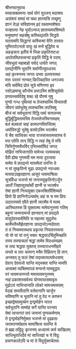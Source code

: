 श्रीभगवानुवाच  
मय्यासक्तमनाः पार्थ योगं युञ्जन् मदाश्रयः  
असंशयं समग्रं मां यथा ज्ञास्यसि तच्छृणु  
ज्ञानं तेऽहं सविज्ञानम् इदं वक्ष्याम्यशेषतः  
यज्ज्ञात्वा नेह भूयोऽन्यज् ज्ञातव्यमवशिष्यते  
मनुष्याणां सहस्रेषु कश्चिद्यतति सिद्धये  
यततामपि सिद्धानां कश्चिन्मां वेत्ति तत्त्वतः  
भूमिरापोऽनलो वायुः खं मनो बुद्धिरेव च  
अहङ्कार इतीयं मे भिन्ना प्रकृतिरष्टधा  
अपरेयमितस्त्वन्यां प्रकृतिं विद्धि मे पराम्  
जीवभूतां महाबाहो ययेदं धार्यते जगत्  
एतद्योनीनि भूतानि सर्वाणीत्युपधारय  
अहं कृत्स्नस्य जगतः प्रभवः प्रलयस्तथा  
मत्तः परतरं नान्यत् किञ्चिदस्ति धनञ्जय  
मयि सर्वमिदं प्रोतं सूत्रे मणिगणा इव  
रसोऽहमप्सु कौन्तेय प्रभाऽस्मि शशिसूर्ययोः  
प्रणवस्सर्ववेदेषु शब्दः खे पौरुषं नृषु  
पुण्यो गन्धः पृथिव्यां च तेजश्चास्मि विभावसौ  
जीवनं सर्वभूतेषु तपश्चास्मि तपस्विषु  
बीजं मां सर्वभूतानां विद्धि पार्थ सनातनम्  
बुद्धिर्बुद्धिमतामस्मि तेजस्तेजस्विनामहम्  
बलं बलवतां चाहं कामरागविवर्जितम्  
धर्माविरुद्धो भूतेषु कामोऽस्मि भरतर्षभ  
ये चैव सात्विका भावा राजसास्तामसाश्च ये  
मत्त एवेति तान् विद्धि न त्वहं तेषु ते मयि  
त्रिभिर्गुणमयैर्भावैर् एभिस्सर्वमिदं जगत्  
मोहितं नाभिजानाति मामेभ्यः परमव्ययम्  
दैवी ह्येषा गुणमयी मम माया दुरत्यया  
मामेव ये प्रपद्यन्ते मायामेतां तरन्ति ते  
न मां तुष्कृतिनो मूढाः प्रपद्यन्ते नराधमाः  
माययाऽपहृतज्ञाना आसुरं भावमाश्रिताः  
चुत्रर्विधा भजन्ते मां जनास्सुकृतिनोऽर्जुन  
आर्तो जिज्ञासुरर्थार्थी ज्ञानी च भरतर्षभ  
तेषां ज्ञानी नित्ययुक्त एकभक्तिर्विशिष्यते  
प्रियो हि ज्ञानिनोऽत्यर्थम् अहं स च मम प्रियः  
उदारास्सर्व एवैते ज्ञानी त्वात्मैव मे मतम्  
आस्थितस्स हि युक्तात्मा मामेवानुत्तमां गतिम्  
बहूनां जन्मनामन्ते ज्ञानवान् मां प्रपद्यते  
वासुदेवस्सर्वमिति स महात्मा सुदुर्लभः  
कामैस्तैस्तैर्हृतज्ञानाः प्रपद्यन्तेऽन्यदेवताः  
तं तं नियममास्थाय प्रकृत्या नियतास्स्वया  
यो यो यां यां तनुं भक्तः श्रद्धयाऽर्चितुमिच्छति  
तस्य तस्याचलां श्रद्धां तामेव विदधाम्यहम्  
स तया श्रद्धया युक्तस् तस्याराधनमीहते  
लभते च ततः कामान् मयैव विहितान् हि तान्  
अन्तवत् तु फलं तेषां तद्भवत्यल्पमेधसाम्  
देवान् देवयजो यान्ति मद्भक्ता यान्ति मामपि  
अव्यक्तं व्यक्तिमापन्नं मन्यन्ते मामबुद्धयः  
परं भावमजानन्तो ममाव्ययमनुत्तमम्  
नाहं प्रकाशस्सर्वस्य योगमायासमावृतः  
मूढोऽयं नाभिजानाति लोको मामजमव्ययम्  
वेदाहं समतीतानि वर्तमानानि चार्जुन  
भविष्याणि च भूतानि मां तु वेद न कश्चन  
इच्छाद्वेषसमुत्थेन द्वन्द्वमोहेन भारत  
सर्वभूतानि सम्मोहं सर्गे यान्ति परन्तप  
येषां त्वन्तगतं पापं जनानां पुण्यकर्मणाम्  
ते द्वन्द्वमोहनिर्मुक्ता भजन्ते मां दृढव्रताः  
जरामरणमोक्षाय मामाश्रित्य यतन्ति ये  
ते ब्रह्म तद्विदुः कृत्स्नम् अध्यात्मं कर्म चाखिलम्  
साधिभूताधिदैवं मां साधियज्ञं च ये विदुः  
प्रयाणकालेऽपि च मां ते विदुर्युक्तचेतसः  
